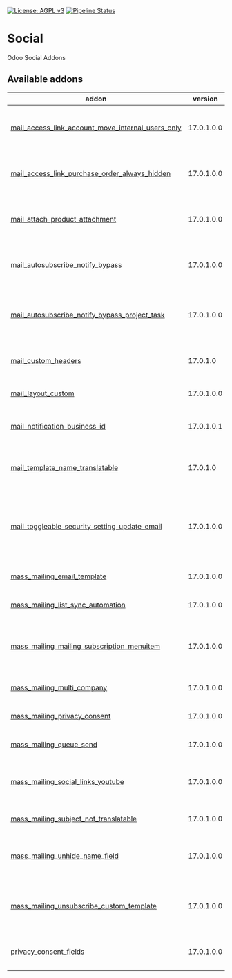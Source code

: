 [![License: AGPL v3](https://img.shields.io/badge/License-AGPL%20v3-blue.svg)](https://www.gnu.org/licenses/agpl-3.0)
[![Pipeline Status](https://gitlab.com/tawasta/odoo/social/badges/17.0-dev/pipeline.svg)](https://gitlab.com/tawasta/odoo/social/-/pipelines/)

Social
======
Odoo Social Addons

[//]: # (addons)

Available addons
----------------
addon | version | maintainers | summary
--- | --- | --- | ---
[mail_access_link_account_move_internal_users_only](mail_access_link_account_move_internal_users_only/) | 17.0.1.0.0 |  | Hide the 'View invoice' link in emails from other recipients
[mail_access_link_purchase_order_always_hidden](mail_access_link_purchase_order_always_hidden/) | 17.0.1.0.0 |  | Hide the access link in PO emails from all recipients
[mail_attach_product_attachment](mail_attach_product_attachment/) | 17.0.1.0.0 |  | Use SO/PO line product attachments in mail compose
[mail_autosubscribe_notify_bypass](mail_autosubscribe_notify_bypass/) | 17.0.1.0.0 |  | Model-specific way to not send autosubscribe mails
[mail_autosubscribe_notify_bypass_project_task](mail_autosubscribe_notify_bypass_project_task/) | 17.0.1.0.0 |  | Avoid sending 'You have been assigned... ' notifications from tasks
[mail_custom_headers](mail_custom_headers/) | 17.0.1.0 |  | Allow using custom headers when sending email
[mail_layout_custom](mail_layout_custom/) | 17.0.1.0.0 |  | Add a custom layout for mail template
[mail_notification_business_id](mail_notification_business_id/) | 17.0.1.0.1 |  | Adds Business ID to mail notification
[mail_template_name_translatable](mail_template_name_translatable/) | 17.0.1.0 |  | Make mail template name a translatable field
[mail_toggleable_security_setting_update_email](mail_toggleable_security_setting_update_email/) | 17.0.1.0.0 |  | Adds a setting to toggle off notifications about changed user login, email or password
[mass_mailing_email_template](mass_mailing_email_template/) | 17.0.1.0.0 |  | Edits mass mailing email template
[mass_mailing_list_sync_automation](mass_mailing_list_sync_automation/) | 17.0.1.0.0 |  | Mass Mailing List Sync Automation
[mass_mailing_mailing_subscription_menuitem](mass_mailing_mailing_subscription_menuitem/) | 17.0.1.0.0 |  | Adds a missing menuitem to Email Marketing menu
[mass_mailing_multi_company](mass_mailing_multi_company/) | 17.0.1.0.0 |  | Mass mailing multi company
[mass_mailing_privacy_consent](mass_mailing_privacy_consent/) | 17.0.1.0.0 |  | Mass mailing privacy consent
[mass_mailing_queue_send](mass_mailing_queue_send/) | 17.0.1.0.0 |  | Send mass mailing emails with queue
[mass_mailing_social_links_youtube](mass_mailing_social_links_youtube/) | 17.0.1.0.0 |  | Adds Youtube icon support to mass mailing blocks
[mass_mailing_subject_not_translatable](mass_mailing_subject_not_translatable/) | 17.0.1.0.0 |  | Mass mailing subject not translatable
[mass_mailing_unhide_name_field](mass_mailing_unhide_name_field/) | 17.0.1.0.0 |  | Show Mailing objects' Name field also for regular users
[mass_mailing_unsubscribe_custom_template](mass_mailing_unsubscribe_custom_template/) | 17.0.1.0.0 |  | Custom template when unsubscribing from a mass mail
[privacy_consent_fields](privacy_consent_fields/) | 17.0.1.0.0 |  | Privacy consent fields - Activity and Subject

[//]: # (end addons)
